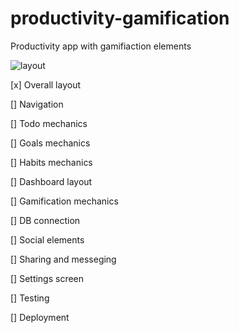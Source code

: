 # productivity-gamification

Productivity app with gamifiaction elements

![layout](http://hardcodedspaghetti.com/layout.png "")


[x] Overall layout

[] Navigation

[] Todo mechanics

[] Goals mechanics

[] Habits mechanics

[] Dashboard layout

[] Gamification mechanics

[] DB connection

[] Social elements

[] Sharing and messeging

[] Settings screen

[] Testing

[] Deployment
